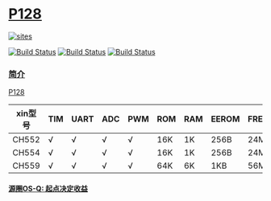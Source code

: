 ﻿# [P128](https://github.com/OS-Q/P128)

[![sites](http://182.61.61.133/link/resources/OSQ.png)](http://www.OS-Q.com)

[![Build Status](https://github.com/OS-Q/P128/workflows/CI/badge.svg)](https://github.com/OS-Q/P128/actions/workflows/CI.yml)
[![Build Status](https://circleci.com/gh/OS-Q/P128.svg?style=svg)](https://circleci.com/gh/OS-Q/P128)
[![Build Status](https://cloud.drone.io/api/badges/OS-Q/P128/status.svg)](https://cloud.drone.io/OS-Q/P128)

### [简介](https://github.com/OS-Q/P128/wiki)

[P128](https://github.com/OS-Q/P128)

| xin型号  | TIM | UART | ADC | PWM | ROM  | RAM | EEROM | FREQ | DAC | CMP | OPA |
| ---------- | --- | ---- | --- | --- | ---- | --- | ----- | ---- | --- | --- | --- |
| CH552 | √   | √    | √   | √   |  16K |  1K | 256B | 24M  | X    | X    | X   |
| CH554 | √   | √    | √   | √   |  16K |  1K | 256B | 24M  | X    | X    | X   |
| CH559 | √   | √    | √   | √   |  64K |  6K | 1KB | 56M  | X    | X    | X   |


#### [源圈OS-Q: 起点决定收益](http://www.OS-Q.com)
